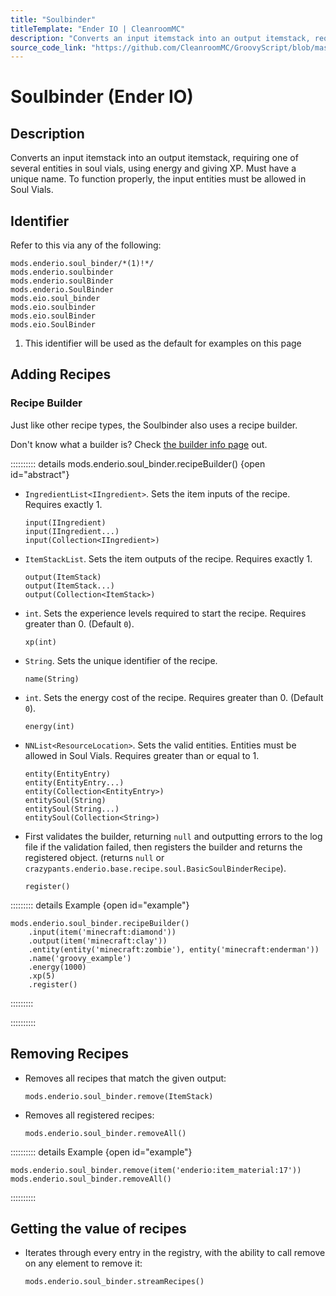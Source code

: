 ```yaml
---
title: "Soulbinder"
titleTemplate: "Ender IO | CleanroomMC"
description: "Converts an input itemstack into an output itemstack, requiring one of several entities in soul vials, using energy and giving XP. Must have a unique name. To function properly, the input entities must be allowed in Soul Vials."
source_code_link: "https://github.com/CleanroomMC/GroovyScript/blob/master/src/main/java/com/cleanroommc/groovyscript/compat/mods/enderio/SoulBinder.java"
---
```


# Soulbinder (Ender IO)

## Description

Converts an input itemstack into an output itemstack, requiring one of several entities in soul vials, using energy and giving XP. Must have a unique name. To function properly, the input entities must be allowed in Soul Vials.

## Identifier

Refer to this via any of the following:

```groovy:no-line-numbers {1}
mods.enderio.soul_binder/*(1)!*/
mods.enderio.soulbinder
mods.enderio.soulBinder
mods.enderio.SoulBinder
mods.eio.soul_binder
mods.eio.soulbinder
mods.eio.soulBinder
mods.eio.SoulBinder
```

1. This identifier will be used as the default for examples on this page

## Adding Recipes

### Recipe Builder

Just like other recipe types, the Soulbinder also uses a recipe builder.

Don't know what a builder is? Check [the builder info page](../../../groovy/builder.md) out.

:::::::::: details mods.enderio.soul_binder.recipeBuilder() {open id="abstract"}
- `IngredientList<IIngredient>`. Sets the item inputs of the recipe. Requires exactly 1.

    ```groovy:no-line-numbers
    input(IIngredient)
    input(IIngredient...)
    input(Collection<IIngredient>)
    ```

- `ItemStackList`. Sets the item outputs of the recipe. Requires exactly 1.

    ```groovy:no-line-numbers
    output(ItemStack)
    output(ItemStack...)
    output(Collection<ItemStack>)
    ```

- `int`. Sets the experience levels required to start the recipe. Requires greater than 0. (Default `0`).

    ```groovy:no-line-numbers
    xp(int)
    ```

- `String`. Sets the unique identifier of the recipe.

    ```groovy:no-line-numbers
    name(String)
    ```

- `int`. Sets the energy cost of the recipe. Requires greater than 0. (Default `0`).

    ```groovy:no-line-numbers
    energy(int)
    ```

- `NNList<ResourceLocation>`. Sets the valid entities. Entities must be allowed in Soul Vials. Requires greater than or equal to 1.

    ```groovy:no-line-numbers
    entity(EntityEntry)
    entity(EntityEntry...)
    entity(Collection<EntityEntry>)
    entitySoul(String)
    entitySoul(String...)
    entitySoul(Collection<String>)
    ```

- First validates the builder, returning `null` and outputting errors to the log file if the validation failed, then registers the builder and returns the registered object. (returns `null` or `crazypants.enderio.base.recipe.soul.BasicSoulBinderRecipe`).

    ```groovy:no-line-numbers
    register()
    ```

::::::::: details Example {open id="example"}
```groovy:no-line-numbers
mods.enderio.soul_binder.recipeBuilder()
    .input(item('minecraft:diamond'))
    .output(item('minecraft:clay'))
    .entity(entity('minecraft:zombie'), entity('minecraft:enderman'))
    .name('groovy_example')
    .energy(1000)
    .xp(5)
    .register()
```

:::::::::

::::::::::

## Removing Recipes

- Removes all recipes that match the given output:

    ```groovy:no-line-numbers
    mods.enderio.soul_binder.remove(ItemStack)
    ```

- Removes all registered recipes:

    ```groovy:no-line-numbers
    mods.enderio.soul_binder.removeAll()
    ```

:::::::::: details Example {open id="example"}
```groovy:no-line-numbers
mods.enderio.soul_binder.remove(item('enderio:item_material:17'))
mods.enderio.soul_binder.removeAll()
```

::::::::::

## Getting the value of recipes

- Iterates through every entry in the registry, with the ability to call remove on any element to remove it:

    ```groovy:no-line-numbers
    mods.enderio.soul_binder.streamRecipes()
    ```
